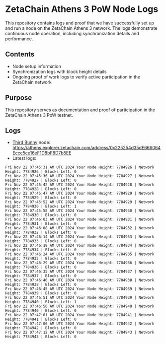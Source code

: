 # ZetaChain Athens 3 PoW Node Logs
This repository contains logs and proof that we have successfully set up and run a node on the ZetaChain Athens 3 network. The logs demonstrate continuous node operation, including synchronization details and performance.

## Contents
- Node setup information
- Synchronization logs with block height details
- Ongoing proof of work logs to verify active participation in the ZetaChain network

## Purpose
This repository serves as documentation and proof of participation in the ZetaChain Athens 3 PoW testnet.

## Logs

- [Third Bunny](https://thirdbunny.xyz/) node: https://athens.explorer.zetachain.com/address/0x225254d35dE666064Eccc5ce16eF1D8bF8D7b5EE
- Latest logs:
```
Fri Nov 22 07:45:31 AM UTC 2024 Your Node Height: 7784926 | Network Height: 7784926 | Blocks Left: 0
Fri Nov 22 07:45:36 AM UTC 2024 Your Node Height: 7784927 | Network Height: 7784927 | Blocks Left: 0
Fri Nov 22 07:45:42 AM UTC 2024 Your Node Height: 7784928 | Network Height: 7784928 | Blocks Left: 0
Fri Nov 22 07:45:47 AM UTC 2024 Your Node Height: 7784929 | Network Height: 7784929 | Blocks Left: 0
Fri Nov 22 07:45:52 AM UTC 2024 Your Node Height: 7784929 | Network Height: 7784930 | Blocks Left: 1
Fri Nov 22 07:45:58 AM UTC 2024 Your Node Height: 7784930 | Network Height: 7784930 | Blocks Left: 0
Fri Nov 22 07:46:03 AM UTC 2024 Your Node Height: 7784931 | Network Height: 7784931 | Blocks Left: 0
Fri Nov 22 07:46:08 AM UTC 2024 Your Node Height: 7784932 | Network Height: 7784932 | Blocks Left: 0
Fri Nov 22 07:46:14 AM UTC 2024 Your Node Height: 7784933 | Network Height: 7784933 | Blocks Left: 0
Fri Nov 22 07:46:19 AM UTC 2024 Your Node Height: 7784934 | Network Height: 7784934 | Blocks Left: 0
Fri Nov 22 07:46:24 AM UTC 2024 Your Node Height: 7784935 | Network Height: 7784935 | Blocks Left: 0
Fri Nov 22 07:46:29 AM UTC 2024 Your Node Height: 7784936 | Network Height: 7784936 | Blocks Left: 0
Fri Nov 22 07:46:35 AM UTC 2024 Your Node Height: 7784937 | Network Height: 7784937 | Blocks Left: 0
Fri Nov 22 07:46:40 AM UTC 2024 Your Node Height: 7784938 | Network Height: 7784938 | Blocks Left: 0
Fri Nov 22 07:46:45 AM UTC 2024 Your Node Height: 7784939 | Network Height: 7784939 | Blocks Left: 0
Fri Nov 22 07:46:51 AM UTC 2024 Your Node Height: 7784939 | Network Height: 7784940 | Blocks Left: 1
Fri Nov 22 07:46:56 AM UTC 2024 Your Node Height: 7784940 | Network Height: 7784940 | Blocks Left: 0
Fri Nov 22 07:47:01 AM UTC 2024 Your Node Height: 7784941 | Network Height: 7784941 | Blocks Left: 0
Fri Nov 22 07:47:06 AM UTC 2024 Your Node Height: 7784942 | Network Height: 7784942 | Blocks Left: 0
Fri Nov 22 07:47:12 AM UTC 2024 Your Node Height: 7784943 | Network Height: 7784943 | Blocks Left: 0
```
